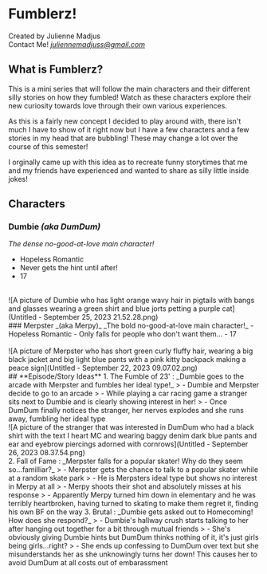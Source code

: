 # **Fumblerz!**
Created by Julienne Madjus<br>
Contact Me! _<a class="u-email" href="mailto:juliennemadjuss@gmail.com">juliennemadjuss@gmail.com</a>_
## **What is Fumblerz?**
This is a mini series that will follow the main characters and their different silly stories on how they fumbled! Watch as these characters explore their new curiosity towards love through their own various experiences.

As this is a fairly new concept I decided to play around with, there isn't much I have to show of it right now but I have a few characters and a few stories in my head that are bubbling! These may change a lot over the course of this semester!

I orginally came up with this idea as to recreate funny storytimes that me and my friends have experienced and wanted to share as silly little inside jokes!
## **Characters**
### Dumbie _(aka DumDum)_
_The dense no-good-at-love main character!_
- Hopeless Romantic
- Never gets the hint until after!
- 17<br>
<br>
![A picture of Dumbie who has light orange wavy hair in pigtails with bangs and glasses wearing a green shirt and blue jorts petting a purple cat](Untitled - September 25, 2023 21.52.28.png)
<br>
### Merpster _(aka Merpy)_
_The bold no-good-at-love main character!_
- Hopeless Romantic
- Only falls for people who don't want them...
- 17<br>
<br>
![A picture of Merpster who has short green curly fluffy hair, wearing a big black jacket and big light blue pants with a pink kitty backpack making a peace sign](Untitled - September 22, 2023 09.07.02.png)
<br>
## **Episode/Story Ideas**
1. The Fumble of 23' :
_Dumbie goes to the arcade with Merpster and fumbles her ideal type!_
> - Dumbie and Merpster decide to go to an arcade
> - While playing a car racing game a stranger sits next to Dumbie and is clearly showing interest in her!
> - Once DumDum finally notices the stranger, her nerves explodes and she runs away, fumbling her ideal type
<br>
![A picture of the stranger that was interested in DumDum who had a black shirt with the text I heart MC and wearing baggy denim dark blue pants and ear and eyebrow piercings adorned with cornrows](Untitled - September 26, 2023 08.37.54.png)
<br>
2. Fall of Fame :
_Merpster falls for a popular skater! Why do they seem so...familliar?_
> - Merpster gets the chance to talk to a popular skater while at a random skate park
> - He is Merpsters ideal type but shows no interest in Merpy at all
> - Merpy shoots their shot and absolutely misses at his response
> - Apparently Merpy turned him down in elementary and he was terribly heartbroken, having turned to skating to make them regret it, finding his own BF on the way
3. Brutal :
_Dumbie gets asked out to Homecoming! How does she respond?_
> - Dumbie's hallway crush starts talking to her after hanging out together for a bit through mutual friends
> - She's obviously giving Dumbie hints but DumDum thinks nothing of it, it's just girls being girls...right?
> - She ends up confessing to DumDum over text but she misunderstands her as she unknowingly turns her down! This causes her to avoid DumDum at all costs out of embarassment

